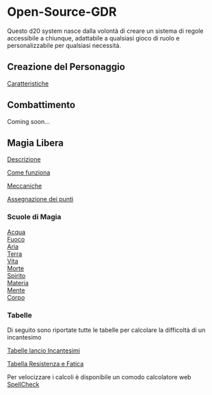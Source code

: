 # Open-Source-GDR
Questo d20 system nasce dalla volontà di creare un sistema di regole accessibile a chiunque, adattabile a qualsiasi gioco di ruolo e personalizzabile per qualsiasi necessità.

## Creazione del Personaggio

[Caratteristiche](https://github.com/CrypticSentinel/Open-Source-GDR/blob/main/Creazione%20PG/01%20-%20Caratteristiche.md)

## Combattimento
Coming soon...

## Magia Libera
[Descrizione](https://github.com/CrypticSentinel/Open-Source-GDR/blob/main/Magia%20Libera/00%20-%20Descrizione%20Magia%20Libera.md)

[Come funziona](https://github.com/CrypticSentinel/Open-Source-GDR/blob/main/Magia%20Libera/00%20-%20Descrizione%20Magia%20Libera.md#come-funziona-la-magia)

[Meccaniche](https://github.com/CrypticSentinel/Open-Source-GDR/blob/main/Magia%20Libera/00%20-%20Descrizione%20Magia%20Libera.md#meccaniche)

[Assegnazione dei punti](https://github.com/CrypticSentinel/Open-Source-GDR/blob/main/Magia%20Libera/11%20-%20Assegnazione%20dei%20punti.md)

### Scuole di Magia
[Acqua](https://github.com/CrypticSentinel/Open-Source-GDR/blob/main/Magia%20Libera/01%20-%20Acqua.md)  
[Fuoco](https://github.com/CrypticSentinel/Open-Source-GDR/blob/main/Magia%20Libera/02%20-%20Fuoco.md)  
[Aria](https://github.com/CrypticSentinel/Open-Source-GDR/blob/main/Magia%20Libera/03%20-%20Aria.md)  
[Terra](https://github.com/CrypticSentinel/Open-Source-GDR/blob/main/Magia%20Libera/04%20-%20Terra.md)  
[Vita](https://github.com/CrypticSentinel/Open-Source-GDR/blob/main/Magia%20Libera/05%20-%20Vita.md)  
[Morte](https://github.com/CrypticSentinel/Open-Source-GDR/blob/main/Magia%20Libera/06%20-%20Morte.md)  
[Spirito](https://github.com/CrypticSentinel/Open-Source-GDR/blob/main/Magia%20Libera/07%20-%20Spirito.md)  
[Materia](https://github.com/CrypticSentinel/Open-Source-GDR/blob/main/Magia%20Libera/08%20-%20Materia.md)  
[Mente](https://github.com/CrypticSentinel/Open-Source-GDR/blob/main/Magia%20Libera/09%20-%20Mente.md)  
[Corpo](https://github.com/CrypticSentinel/Open-Source-GDR/blob/main/Magia%20Libera/10%20-%20Corpo.md)  

### Tabelle
Di seguito sono riportate tutte le tabelle per calcolare la difficoltà di un incantesimo

[Tabelle lancio Incantesimi](https://github.com/CrypticSentinel/Open-Source-GDR/blob/main/Magia%20Libera/12%20-%20Tabelle%20lancio%20incantesimi.md)

[Tabella Resistenza e Fatica](https://github.com/CrypticSentinel/Open-Source-GDR/blob/main/Magia%20Libera/13%20-%20Tabelle%20resistenza%20e%20fatica.md)

Per velocizzare i calcoli è disponibile un comodo calcolatore web
[SpellCheck](https://crypticsentinel.github.io/Open-Source-GDR/Magia%20Libera/SpellCheck/)

